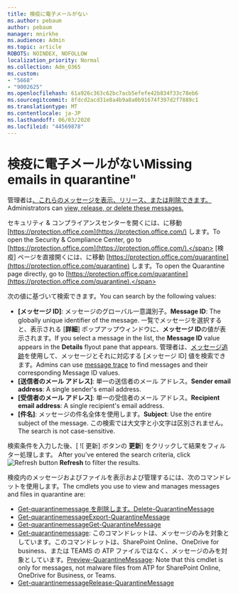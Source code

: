 ```yaml
---
title: 検疫に電子メールがない
ms.author: pebaum
author: pebaum
manager: mnirkhe
ms.audience: Admin
ms.topic: article
ROBOTS: NOINDEX, NOFOLLOW
localization_priority: Normal
ms.collection: Adm_O365
ms.custom:
- "5668"
- "9002625"
ms.openlocfilehash: 61a926c363c62bc7acb5efefe42b834f33c78eb6
ms.sourcegitcommit: 8fdcd2acd31e8a4b9a8a0b91674f397d2f7889c1
ms.translationtype: MT
ms.contentlocale: ja-JP
ms.lasthandoff: 06/03/2020
ms.locfileid: "44569878"
---
```

# <a name="missing-emails-in-quarantine"></a><span data-ttu-id="b309d-102">検疫に電子メールがない</span><span class="sxs-lookup"><span data-stu-id="b309d-102">Missing emails in quarantine"</span></span>

<span data-ttu-id="b309d-103">管理者は[、これらのメッセージを表示、リリース、または削除できます。](https://docs.microsoft.com/microsoft-365/security/office-365-security/manage-quarantined-messages-and-files?view=o365-worldwide)</span><span class="sxs-lookup"><span data-stu-id="b309d-103">Administrators can [view, release, or delete these messages.](https://docs.microsoft.com/microsoft-365/security/office-365-security/manage-quarantined-messages-and-files?view=o365-worldwide)</span></span>

<span data-ttu-id="b309d-104">セキュリティ & コンプライアンスセンターを開くには、に移動 [https://protection.office.com](https://protection.office.com/) します。</span><span class="sxs-lookup"><span data-stu-id="b309d-104">To open the Security & Compliance Center, go to [https://protection.office.com](https://protection.office.com/).</span></span> <span data-ttu-id="b309d-105">[検疫] ページを直接開くには、に移動 [https://protection.office.com/quarantine](https://protection.office.com/quarantine) します。</span><span class="sxs-lookup"><span data-stu-id="b309d-105">To open the Quarantine page directly, go to [https://protection.office.com/quarantine](https://protection.office.com/quarantine).</span></span>  

<span data-ttu-id="b309d-106">次の値に基づいて検索できます。</span><span class="sxs-lookup"><span data-stu-id="b309d-106">You can search by the following values:</span></span>  

- <span data-ttu-id="b309d-107">**[メッセージ ID]**: メッセージのグローバル一意識別子。</span><span class="sxs-lookup"><span data-stu-id="b309d-107">**Message ID**: The globally unique identifier of the message.</span></span> <span data-ttu-id="b309d-108">一覧でメッセージを選択すると、表示される [**詳細**] ポップアップウィンドウに、**メッセージ ID**の値が表示されます。</span><span class="sxs-lookup"><span data-stu-id="b309d-108">If you select a message in the list, the  **Message ID**  value appears in the  **Details**  flyout pane that appears.</span></span> <span data-ttu-id="b309d-109">管理者は、[メッセージ追跡](https://docs.microsoft.com/microsoft-365/security/office-365-security/message-trace-scc?view=o365-worldwide)を使用して、メッセージとそれに対応する [メッセージ ID] 値を検索できます。</span><span class="sxs-lookup"><span data-stu-id="b309d-109">Admins can use [message trace](https://docs.microsoft.com/microsoft-365/security/office-365-security/message-trace-scc?view=o365-worldwide) to find messages and their corresponding Message ID values.</span></span>
- <span data-ttu-id="b309d-110">**[送信者のメール アドレス]**: 単一の送信者のメール アドレス。</span><span class="sxs-lookup"><span data-stu-id="b309d-110">**Sender email address**: A single sender's email address.</span></span>
- <span data-ttu-id="b309d-111">**[受信者のメール アドレス]**: 単一の受信者のメール アドレス。</span><span class="sxs-lookup"><span data-stu-id="b309d-111">**Recipient email address**: A single recipient's email address.</span></span>
- <span data-ttu-id="b309d-112">**[件名]**: メッセージの件名全体を使用します。</span><span class="sxs-lookup"><span data-stu-id="b309d-112">**Subject**: Use the entire subject of the message.</span></span> <span data-ttu-id="b309d-113">この検索では大文字と小文字は区別されません。</span><span class="sxs-lookup"><span data-stu-id="b309d-113">The search is not case-sensitive.</span></span>

<span data-ttu-id="b309d-114">検索条件を入力した後、[ ![ 更新] ボタンの [ ](https://docs.microsoft.com/microsoft-365/media/scc-quarantine-refresh.png?view=o365-worldwide) **更新**] をクリックして結果をフィルター処理します。  </span><span class="sxs-lookup"><span data-stu-id="b309d-114">After you've entered the search criteria, click  ![Refresh button](https://docs.microsoft.com/microsoft-365/media/scc-quarantine-refresh.png?view=o365-worldwide)  **Refresh**  to filter the results.</span></span>

<span data-ttu-id="b309d-115">検疫内のメッセージおよびファイルを表示および管理するには、次のコマンドレットを使用します。</span><span class="sxs-lookup"><span data-stu-id="b309d-115">The cmdlets you use to view and manages messages and files in quarantine are:</span></span>
- [<span data-ttu-id="b309d-116">Get-quarantinemessage を削除します。</span><span class="sxs-lookup"><span data-stu-id="b309d-116">Delete-QuarantineMessage</span></span>](https://docs.microsoft.com/powershell/module/exchange/delete-quarantinemessage)
- [<span data-ttu-id="b309d-117">Get-quarantinemessage</span><span class="sxs-lookup"><span data-stu-id="b309d-117">Export-QuarantineMessage</span></span>](https://docs.microsoft.com/powershell/module/exchange/export-quarantinemessage)
- [<span data-ttu-id="b309d-118">Get-quarantinemessage</span><span class="sxs-lookup"><span data-stu-id="b309d-118">Get-QuarantineMessage</span></span>](https://docs.microsoft.com/powershell/module/exchange/get-quarantinemessage)
- <span data-ttu-id="b309d-119">[Get-quarantinemessage](https://docs.microsoft.com/powershell/module/exchange/preview-quarantinemessage): このコマンドレットは、メッセージのみを対象としています。このコマンドレットは、SharePoint Online、OneDrive for business、または TEAMS の ATP ファイルではなく、メッセージのみを対象としています。</span><span class="sxs-lookup"><span data-stu-id="b309d-119">[Preview-QuarantineMessage](https://docs.microsoft.com/powershell/module/exchange/preview-quarantinemessage): Note that this cmdlet is only for messages, not malware files from ATP for SharePoint Online, OneDrive for Business, or Teams.</span></span>
- [<span data-ttu-id="b309d-120">Get-quarantinemessage</span><span class="sxs-lookup"><span data-stu-id="b309d-120">Release-QuarantineMessage</span></span>](https://docs.microsoft.com/powershell/module/exchange/release-quarantinemessage)